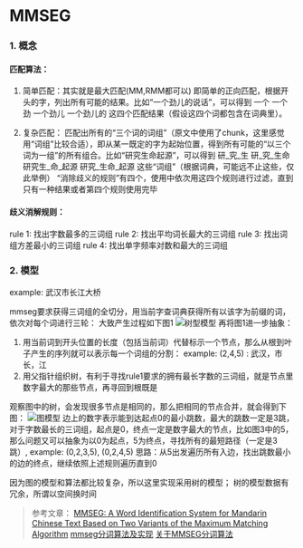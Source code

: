 # MMSEG

### 1. 概念

#### 匹配算法：

1. 简单匹配：其实就是最大匹配(MM,RMM都可以)
  即简单的正向匹配，根据开头的字，列出所有可能的结果。比如“一个劲儿的说话”，可以得到
  一个
  一个劲
  一个劲儿
  一个劲儿的
  这四个匹配结果（假设这四个词都包含在词典里）。

2. 复杂匹配：
  匹配出所有的“三个词的词组”（原文中使用了chunk，这里感觉用“词组”比较合适），即从某一既定的字为起始位置，得到所有可能的“以三个词为一组”的所有组合。比如“研究生命起源”，可以得到
  研_究_生
  研_究_生命
  研究生_命_起源
  研究_生命_起源
  这些“词组”（根据词典，可能远不止这些，仅此举例）
  “消除歧义的规则”有四个，使用中依次用这四个规则进行过滤，直到只有一种结果或者第四个规则使用完毕

#### 歧义消解规则：

rule 1: 找出字数最多的三词组
rule 2: 找出平均词长最大的三词组
rule 3: 找出词组方差最小的三词组
rule 4: 找出单字频率对数和最大的三词组

### 2. 模型

example: 武汉市长江大桥

mmseg要求获得三词组的全切分，用当前字查词典获得所有以该字为前缀的词，依次对每个词进行三轮：
大致产生过程如下图1
![树型模型](https://github.com/raven1989/NaturalLanguageProcessing/tree/master/1_Mechanical/MMSEG/photo/model_3word_trunk_tree.png)
再将图1进一步抽象：
1. 用当前词到开头位置的长度（包括当前词）代替标示一个节点，那么从根到叶子产生的序列就可以表示每一个词组的分割：
   example: (2,4,5) : 武汉，市长，江
2. 用父指针组织树，有利于寻找rule1要求的拥有最长字数的三词组，就是节点里数字最大的那些节点，再寻回到根既是

观察图中的树，会发现很多节点是相同的，那么把相同的节点合并，就会得到下图：
![图模型](https://github.com/raven1989/NaturalLanguageProcessing/tree/master/1_Mechanical/MMSEG/photo/model_3word_trunk_graph.png)
边上的数字表示能到达起点0的最小跳数，最大的跳数一定是3跳，
对于字数最长的三词组，起点是0，终点一定是数字最大的节点，比如图3中的5，
那么问题又可以抽象为以0为起点，5为终点，寻找所有的最短路径（一定是3跳）,
example: (0,2,3,5), (0,2,4,5)
思路：从5出发遍历所有入边，找出跳数最小的边的终点，继续依照上述规则遍历直到0

因为图的模型和算法都比较复杂，所以这里实现采用树的模型；
树的模型数据有冗余，所谓以空间换时间

> 参考文章：
[MMSEG: A Word Identification System for Mandarin Chinese Text Based on Two Variants of the Maximum Matching Algorithm](http://technology.chtsai.org/mmseg/)
[mmseg分词算法及实现](http://blog.csdn.net/daniel_ustc/article/details/50488040)
[关于MMSEG分词算法](http://blog.csdn.net/watkinsong/article/details/37872683)
